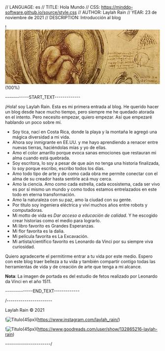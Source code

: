 // LANGUAGE: es
// TITLE: Hola Mundo
// CSS: https://minddo-software.github.io/source/style.css
// AUTHOR: Laylah Rain
// YEAR: 23 de noviembre de 2021
// DESCRIPTION: Introducción al blog

!![Título](source/title.jpg)(100%)

------------START_TEXT-------------

¡Hola! soy Laylah Rain. Esta es mi primera entrada al blog. He querido hacer un blog desde hace mucho tiempo, pero siempre me he quedado atorada en el intento. Pero necesito empezar, quiero empezar. Así que empezaré hablando un poco sobre mí.

- Soy tica, nací en Costa Rica, donde la playa y la montaña le agregó una mágica diversidad a mi vida. 
- Ahora soy inmigrante en EE.UU. y me hayo aprendiendo a renacer entre nuevas tierras, haciéndolas mías y yo de ellas. 
- Amo el color amarillo porque evoca sanas emociones que restauran mi alma cuando está quebrada. 
- Soy escritora, lo soy a pesar de que aún no tenga una historia finalizada, lo soy porque escribo, escribo todos los días.  
- Amo todo tipo de arte y de como cada obra me permite conectar con el alma de su creador hasta sentirle acá muy cerca. 
- Amo la ciencia. Amo como cada estrella, cada ecosistema, cada ser vivo es por sí mismo un mundo y como todos estamos entrelazados en este todo en eterna transformación. 
- Amo la naturaleza con su paz, amo la ciudad con su gente.
- Por título soy ingeniera eléctrica y viví muchos años entre robots y computadoras. 
- Mi motto de vida es *Dar acceso a educación de calidad*. Y he escogido crear historias como el medio para lograrlo. 
- Mi libro favorito es Grandes Esperanzas. 
- Mi flor favorita es la dalia. 
- Mi película favorita es La Excavación.
- Mi artista/científico favorito es Leonardo da Vinci por su siempre viva curiosidad. 

Quiero agradecerte el permitirme entrar a tu vida por este medio. Espero con este blog traer belleza a tu vida y también compartir contigo todas las herramientas de vida y de creación de arte que tenga a mi alcance.

**Nota**: La imagen de portada es del estudio de fetos realizado por Leonardo da Vinci en el año 1511.

--------------END_TEXT-------------



/-----------------------

Laylah Rain © 2021

!![Título](https://minddo-software.github.io/source/instagram.svg)(45px)(https://www.instagram.com/laylah_rain/)

!![Título](https://minddo-software.github.io/source/goodreads.svg)(45px)(https://www.goodreads.com/user/show/132865216-laylah-rain)

-----------------------/